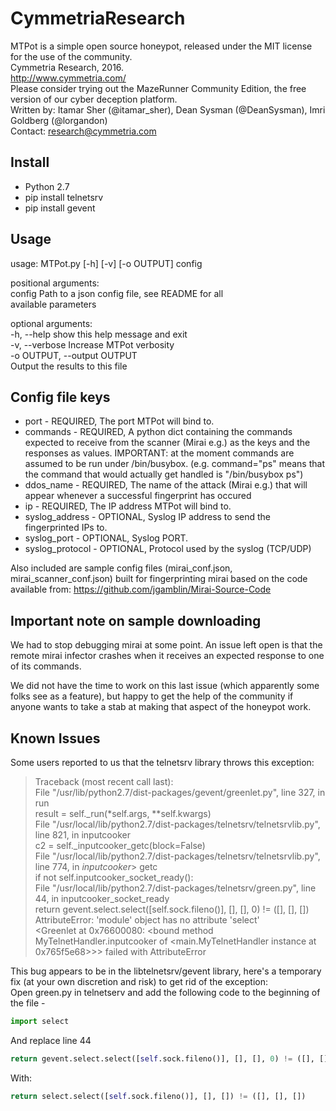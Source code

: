 # CymmetriaResearch

MTPot is a simple open source honeypot, released under the MIT license for the use of the community.  
Cymmetria Research, 2016.  
http://www.cymmetria.com/  
Please consider trying out the MazeRunner Community Edition, the free version of our cyber deception platform.  
Written by: Itamar Sher (@itamar_sher), Dean Sysman (@DeanSysman), Imri Goldberg (@lorgandon)  
Contact: research@cymmetria.com  

Install
-------
* Python 2.7
* pip install telnetsrv
* pip install gevent

Usage
-------
usage: MTPot.py [-h] [-v] [-o OUTPUT] config  

positional arguments:  
  config                Path to a json config file, see README for all  
                        available parameters  

optional arguments:  
  -h, --help            show this help message and exit  
  -v, --verbose         Increase MTPot verbosity  
  -o OUTPUT, --output OUTPUT  
                        Output the results to this file  

Config file keys
-------
* port - REQUIRED, The port MTPot will bind to.
* commands - REQUIRED, A python dict containing the commands expected to receive from the scanner (Mirai e.g.) as the keys and the responses as values. IMPORTANT: at the moment commands are assumed to be run under /bin/busybox. (e.g. command="ps" means that the command that would actually get handled is "/bin/busybox ps")
* ddos_name - REQUIRED, The name of the attack (Mirai e.g.) that will appear whenever a successful fingerprint has occured
* ip - REQUIRED, The IP address MTPot will bind to.
* syslog_address - OPTIONAL, Syslog IP address to send the fingerprinted IPs to.
* syslog_port - OPTIONAL, Syslog PORT.
* syslog_protocol - OPTIONAL, Protocol used by the syslog (TCP/UDP)


Also included are sample config files (mirai_conf.json, mirai_scanner_conf.json) built for fingerprinting mirai based on the code available from: https://github.com/jgamblin/Mirai-Source-Code

Important note on sample downloading
-------
We had to stop debugging mirai at some point. An issue left open is that the remote mirai infector crashes when it receives an expected response to one of its commands.  

We did not have the time to work on this last issue (which apparently some folks see as a feature), but happy to get the help of the community if anyone wants to take a stab at making that aspect of the honeypot work.

Known Issues
-------
Some users reported to us that the telnetsrv library throws this exception:  
> Traceback (most recent call last):  
> File "/usr/lib/python2.7/dist-packages/gevent/greenlet.py", line 327, in run  
> result = self._run(*self.args, **self.kwargs)  
> File "/usr/local/lib/python2.7/dist-packages/telnetsrv/telnetsrvlib.py", line 821, in inputcooker  
> c2 = self._inputcooker_getc(block=False)  
> File "/usr/local/lib/python2.7/dist-packages/telnetsrv/telnetsrvlib.py", line 774, in _inputcooker_> getc  
> if not self.inputcooker_socket_ready():  
> File "/usr/local/lib/python2.7/dist-packages/telnetsrv/green.py", line 44, in inputcooker_socket_ready  
> return gevent.select.select([self.sock.fileno()], [], [], 0) != ([], [], [])  
> AttributeError: 'module' object has no attribute 'select'  
> <Greenlet at 0x76600080: <bound method MyTelnetHandler.inputcooker of <main.MyTelnetHandler instance at 0x765f5e68>>> failed with AttributeError  

This bug appears to be in the libtelnetsrv/gevent library, here's a temporary fix (at your own discretion and risk) to get rid of the exception:  
Open green.py in telnetserv and add the following code to the beginning of the file -  
```python
import select
```
And replace line 44  
```python
return gevent.select.select([self.sock.fileno()], [], [], 0) != ([], [], []):)
```
With:  
```python
return select.select([self.sock.fileno()], [], []) != ([], [], [])
```
